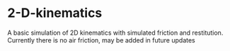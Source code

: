 # 2-D-kinematics

A basic simulation of 2D kinematics with simulated friction and restitution. Currently there is no air friction, may be added in future updates
